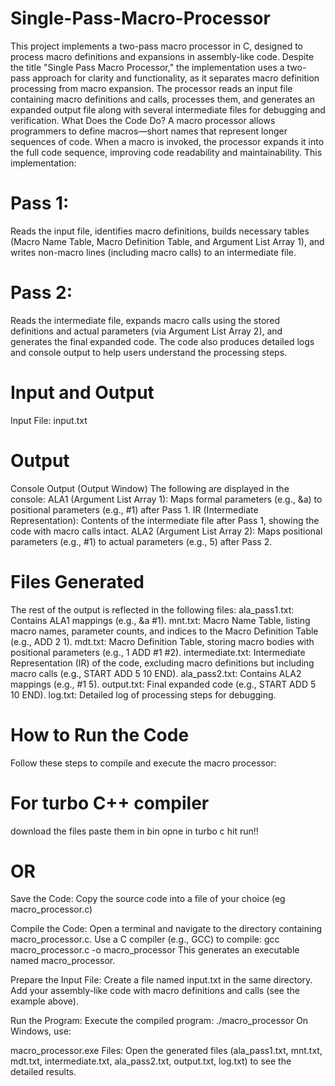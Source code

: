 # Single-Pass-Macro-Processor
This project implements a two-pass macro processor in C, designed to process macro definitions and expansions in assembly-like code. Despite the title "Single Pass Macro Processor," the implementation uses a two-pass approach for clarity and functionality, as it separates macro definition processing from macro expansion. The processor reads an input file containing macro definitions and calls, processes them, and generates an expanded output file along with several intermediate files for debugging and verification.
What Does the Code Do?
A macro processor allows programmers to define macros—short names that represent longer sequences of code. When a macro is invoked, the processor expands it into the full code sequence, improving code readability and maintainability. This implementation:
# Pass 1: 
Reads the input file, identifies macro definitions, builds necessary tables (Macro Name Table, Macro Definition Table, and Argument List Array 1), and writes non-macro lines (including macro calls) to an intermediate file.
# Pass 2: 
Reads the intermediate file, expands macro calls using the stored definitions and actual parameters (via Argument List Array 2), and generates the final expanded code.
The code also produces detailed logs and console output to help users understand the processing steps.
# Input and Output
Input
File: input.txt
# Output
Console Output (Output Window)
The following are displayed in the console:
ALA1 (Argument List Array 1): Maps formal parameters (e.g., &a) to positional parameters (e.g., #1) after Pass 1.
IR (Intermediate Representation): Contents of the intermediate file after Pass 1, showing the code with macro calls intact.
ALA2 (Argument List Array 2): Maps positional parameters (e.g., #1) to actual parameters (e.g., 5) after Pass 2.
# Files Generated
The rest of the output is reflected in the following files:
ala_pass1.txt: Contains ALA1 mappings (e.g., &a #1).
mnt.txt: Macro Name Table, listing macro names, parameter counts, and indices to the Macro Definition Table (e.g., ADD 2 1).
mdt.txt: Macro Definition Table, storing macro bodies with positional parameters (e.g., 1 ADD #1 #2).
intermediate.txt: Intermediate Representation (IR) of the code, excluding macro definitions but including macro calls (e.g., START ADD 5 10 END).
ala_pass2.txt: Contains ALA2 mappings (e.g., #1 5).
output.txt: Final expanded code (e.g., START ADD 5 10 END).
log.txt: Detailed log of processing steps for debugging.
# How to Run the Code
Follow these steps to compile and execute the macro processor:
# For turbo C++ compiler 
download the files paste them in bin opne in turbo c hit run!!
# OR 

Save the Code:
Copy the source code into a file of your choice (eg macro_processor.c)

Compile the Code:
Open a terminal and navigate to the directory containing macro_processor.c.
Use a C compiler (e.g., GCC) to compile:
gcc macro_processor.c -o macro_processor
This generates an executable named macro_processor.

Prepare the Input File:
Create a file named input.txt in the same directory.
Add your assembly-like code with macro definitions and calls (see the example above).

Run the Program:
Execute the compiled program:
./macro_processor
On Windows, use:

macro_processor.exe
Files: Open the generated files (ala_pass1.txt, mnt.txt, mdt.txt, intermediate.txt, ala_pass2.txt, output.txt, log.txt) to see the detailed results.
